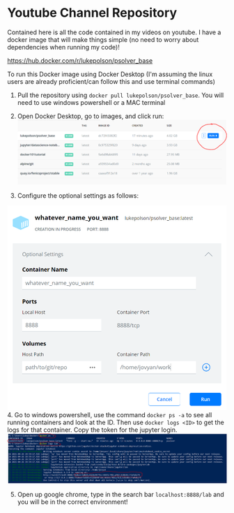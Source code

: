 # Youtube Channel Repository

Contained here is all the code contained in my videos on youtube. I have a docker image that will make things simple (no need to worry about dependencies when running my code)!

https://hub.docker.com/r/lukepolson/psolver_base

To run this Docker image using Docker Desktop (I'm assuming the linux users are already proficient/can follow this and use terminal commands)

1. Pull the repository using `docker pull lukepolson/psolver_base`. You will need to use windows powershell or a MAC terminal
2. Open Docker Desktop, go to images, and click run:
![Alt text](images/step1.PNG?raw=true "1")

3. Configure the optional settings as follows:

![Alt text](images/step1.5.PNG?raw=true "2")
4. Go to windows powershell, use the command `docker ps -a` to see all running containers and look at the ID. Then use `docker logs <ID>` to get the logs for that container. Copy the token for the jupyter login.
![Alt text](images/step2.PNG?raw=true "3")

5. Open up google chrome, type in the search bar `localhost:8888/lab` and you will be in the correct environment!
